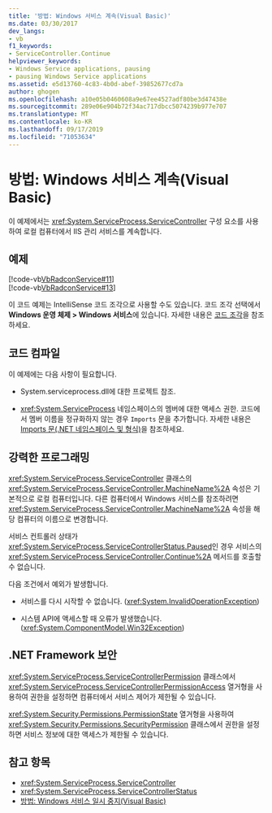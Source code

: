 ```yaml
---
title: '방법: Windows 서비스 계속(Visual Basic)'
ms.date: 03/30/2017
dev_langs:
- vb
f1_keywords:
- ServiceController.Continue
helpviewer_keywords:
- Windows Service applications, pausing
- pausing Windows Service applications
ms.assetid: e5d13760-4c83-4b0d-abef-39852677cd7a
author: ghogen
ms.openlocfilehash: a10e05b0460608a9e67ee4527adf80be3d47438e
ms.sourcegitcommit: 289e06e904b72f34ac717dbcc5074239b977e707
ms.translationtype: MT
ms.contentlocale: ko-KR
ms.lasthandoff: 09/17/2019
ms.locfileid: "71053634"
---
```

# <a name="how-to-continue-a-windows-service-visual-basic"></a>방법: Windows 서비스 계속(Visual Basic)
이 예제에서는 <xref:System.ServiceProcess.ServiceController> 구성 요소를 사용하여 로컬 컴퓨터에서 IIS 관리 서비스를 계속합니다.  
  
## <a name="example"></a>예제  
 [!code-vb[VbRadconService#11](../../../samples/snippets/visualbasic/VS_Snippets_VBCSharp/VbRadconService/VB/MyNewService.vb#11)]  
[!code-vb[VbRadconService#13](../../../samples/snippets/visualbasic/VS_Snippets_VBCSharp/VbRadconService/VB/MyNewService.vb#13)]  
  
 이 코드 예제는 IntelliSense 코드 조각으로 사용할 수도 있습니다. 코드 조각 선택에서 **Windows 운영 체제 > Windows 서비스**에 있습니다. 자세한 내용은 [코드 조각](/visualstudio/ide/code-snippets)을 참조하세요.  
  
## <a name="compiling-the-code"></a>코드 컴파일  
 이 예제에는 다음 사항이 필요합니다.  
  
- System.serviceprocess.dll에 대한 프로젝트 참조.  
  
- <xref:System.ServiceProcess> 네임스페이스의 멤버에 대한 액세스 권한. 코드에서 멤버 이름을 정규화하지 않는 경우 `Imports` 문을 추가합니다. 자세한 내용은 [Imports 문(.NET 네임스페이스 및 형식)](../../visual-basic/language-reference/statements/imports-statement-net-namespace-and-type.md)을 참조하세요.  
  
## <a name="robust-programming"></a>강력한 프로그래밍  
 <xref:System.ServiceProcess.ServiceController> 클래스의 <xref:System.ServiceProcess.ServiceController.MachineName%2A> 속성은 기본적으로 로컬 컴퓨터입니다. 다른 컴퓨터에서 Windows 서비스를 참조하려면 <xref:System.ServiceProcess.ServiceController.MachineName%2A> 속성을 해당 컴퓨터의 이름으로 변경합니다.  
  
 서비스 컨트롤러 상태가 <xref:System.ServiceProcess.ServiceControllerStatus.Paused>인 경우 서비스의 <xref:System.ServiceProcess.ServiceController.Continue%2A> 메서드를 호출할 수 없습니다.  
  
 다음 조건에서 예외가 발생합니다.  
  
- 서비스를 다시 시작할 수 없습니다. (<xref:System.InvalidOperationException>)  
  
- 시스템 API에 액세스할 때 오류가 발생했습니다. (<xref:System.ComponentModel.Win32Exception>)  
  
## <a name="net-framework-security"></a>.NET Framework 보안  
 <xref:System.ServiceProcess.ServiceControllerPermission> 클래스에서 <xref:System.ServiceProcess.ServiceControllerPermissionAccess> 열거형을 사용하여 권한을 설정하면 컴퓨터에서 서비스 제어가 제한될 수 있습니다.  
  
 <xref:System.Security.Permissions.PermissionState> 열거형을 사용하여 <xref:System.Security.Permissions.SecurityPermission> 클래스에서 권한을 설정하면 서비스 정보에 대한 액세스가 제한될 수 있습니다.  
  
## <a name="see-also"></a>참고 항목

- <xref:System.ServiceProcess.ServiceController>
- <xref:System.ServiceProcess.ServiceControllerStatus>
- [방법: Windows 서비스 일시 중지(Visual Basic)](how-to-pause-a-windows-service-visual-basic.md)
